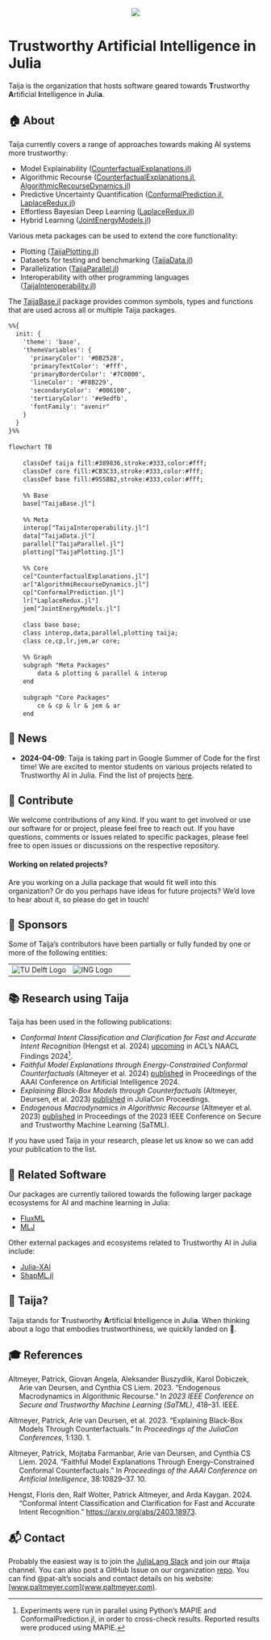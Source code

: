 

<p align="center">
<img src="https://raw.githubusercontent.com/TrustworthyAIJulia/.github/main/profile/www/wide_logo.png">
</p>

# Trustworthy Artificial Intelligence in Julia

Taija is the organization that hosts software geared towards **T**rustworthy **A**rtificial **I**ntelligence in **J**uli**a**.

## 🏠 About

Taija currently covers a range of approaches towards making AI systems more trustworthy:

- Model Explainability ([CounterfactualExplanations.jl](https://github.com/JuliaTrustworthyAI/CounterfactualExplanations.jl))
- Algorithmic Recourse ([CounterfactualExplanations.jl](https://github.com/JuliaTrustworthyAI/CounterfactualExplanations.jl), [AlgorithmicRecourseDynamics.jl](https://github.com/JuliaTrustworthyAI/AlgorithmicRecourseDynamics.jl))
- Predictive Uncertainty Quantification ([ConformalPrediction.jl](https://github.com/JuliaTrustworthyAI/ConformalPrediction.jl), [LaplaceRedux.jl](https://github.com/JuliaTrustworthyAI/LaplaceRedux.jl))
- Effortless Bayesian Deep Learning ([LaplaceRedux.jl](https://github.com/JuliaTrustworthyAI/LaplaceRedux.jl))
- Hybrid Learning ([JointEnergyModels.jl](https://github.com/JuliaTrustworthyAI/JointEnergyModels.jl))

Various meta packages can be used to extend the core functionality:

- Plotting ([TaijaPlotting.jl](https://github.com/JuliaTrustworthyAI/TaijaPlotting.jl))
- Datasets for testing and benchmarking ([TaijaData.jl](https://github.com/JuliaTrustworthyAI/TaijaData.jl))
- Parallelization ([TaijaParallel.jl](https://github.com/JuliaTrustworthyAI/TaijaParallel.jl))
- Interoperability with other programming languages ([TaijaInteroperability.jl](https://github.com/JuliaTrustworthyAI/TaijaInteroperability.jl))

The [TaijaBase.jl](https://github.com/JuliaTrustworthyAI/TaijaBase.jl) package provides common symbols, types and functions that are used across all or multiple Taija packages.

``` mermaid
%%{
  init: {
    'theme': 'base',
    'themeVariables': {
      'primaryColor': '#BB2528',
      'primaryTextColor': '#fff',
      'primaryBorderColor': '#7C0000',
      'lineColor': '#F8B229',
      'secondaryColor': '#006100',
      'tertiaryColor': '#e9edfb',
      'fontFamily': "avenir"
    }
  }
}%%

flowchart TB

    classDef taija fill:#389836,stroke:#333,color:#fff;
    classDef core fill:#CB3C33,stroke:#333,color:#fff;
    classDef base fill:#9558B2,stroke:#333,color:#fff;

    %% Base
    base["TaijaBase.jl"]

    %% Meta
    interop["TaijaInteroperability.jl"]
    data["TaijaData.jl"]
    parallel["TaijaParallel.jl"]
    plotting["TaijaPlotting.jl"]

    %% Core
    ce["CounterfactualExplanations.jl"]
    ar["AlgorithmiRecourseDynamics.jl"]
    cp["ConformalPrediction.jl"]
    lr["LaplaceRedux.jl"]
    jem["JointEnergyModels.jl"]

    class base base;
    class interop,data,parallel,plotting taija;
    class ce,cp,lr,jem,ar core;

    %% Graph
    subgraph "Meta Packages"
        data & plotting & parallel & interop
    end

    subgraph "Core Packages"
        ce & cp & lr & jem & ar
    end
```

## 📰 News

- **2024-04-09**: Taija is taking part in Google Summer of Code for the first time! We are excited to mentor students on various projects related to Trustworthy AI in Julia. Find the list of projects [here](https://julialang.org/jsoc/gsoc/taija/).

## 👐 Contribute

We welcome contributions of any kind. If you want to get involved or use our software for or project, please feel free to reach out. If you have questions, comments or issues related to specific packages, please feel free to open issues or discussions on the respective repository.

#### Working on related projects?

Are you working on a Julia package that would fit well into this organization? Or do you perhaps have ideas for future projects? We’d love to hear about it, so please do get in touch!

## 🙏 Sponsors

Some of Taija’s contributors have been partially or fully funded by one or more of the following entities:

<table width="100%">
<tr>
<td [![](www/TUDelft_logo_black.png)]() width="50%">
    <a>
    <img src="https://raw.githubusercontent.com/TrustworthyAIJulia/.github/main/profile/www/TUDelft_logo_black.png" alt="TU Delft Logo">
    </a>
  </td>
<td width="50%">
<a>
<img src="https://raw.githubusercontent.com/TrustworthyAIJulia/.github/main/profile/www/ing.jpeg" alt="ING Logo">
</a>
</td>
</tr>
</table>

## 📚 Research using Taija

Taija has been used in the following publications:

- *Conformal Intent Classification and Clarification for Fast and Accurate Intent Recognition* (Hengst et al. 2024) [upcoming](https://arxiv.org/abs/2403.18973) in ACL’s NAACL Findings 2024[^1].
- *Faithful Model Explanations through Energy-Constrained Conformal Counterfactuals* (Altmeyer et al. 2024) [published](https://ojs.aaai.org/index.php/AAAI/article/view/28956) in Proceedings of the AAAI Conference on Artificial Intelligence 2024.
- *Explaining Black-Box Models through Counterfactuals* (Altmeyer, Deursen, et al. 2023) [published](https://proceedings.juliacon.org/papers/10.21105/jcon.00130) in JuliaCon Proceedings.
- *Endogenous Macrodynamics in Algorithmic Recourse* (Altmeyer et al. 2023) [published](https://ieeexplore.ieee.org/abstract/document/10136130) in Proceedings of the 2023 IEEE Conference on Secure and Trustworthy Machine Learning (SaTML).

If you have used Taija in your research, please let us know so we can add your publication to the list.

## 🔗 Related Software

Our packages are currently tailored towards the following larger package ecosystems for AI and machine learning in Julia:

- [FluxML](https://fluxml.ai/Flux.jl/stable/)
- [MLJ](https://alan-turing-institute.github.io/MLJ.jl/dev/)

Other external packages and ecosystems related to Trustworthy AI in Julia include:

- [Julia-XAI](https://github.com/Julia-XAI)
- [ShapML.jl](https://github.com/nredell/ShapML.jl)

## 🐶 Taija?

Taija stands for **T**rustworthy **A**rtificial **I**ntelligence in **J**uli**a**. When thinking about a logo that embodies trustworthiness, we quickly landed on 🐶.

## 🎓 References

<div id="refs" class="references csl-bib-body hanging-indent" entry-spacing="0">

<div id="ref-altmeyer2023endogenous" class="csl-entry">

Altmeyer, Patrick, Giovan Angela, Aleksander Buszydlik, Karol Dobiczek, Arie van Deursen, and Cynthia CS Liem. 2023. “Endogenous Macrodynamics in Algorithmic Recourse.” In *2023 IEEE Conference on Secure and Trustworthy Machine Learning (SaTML)*, 418–31. IEEE.

</div>

<div id="ref-altmeyer2023explaining" class="csl-entry">

Altmeyer, Patrick, Arie van Deursen, et al. 2023. “Explaining Black-Box Models Through Counterfactuals.” In *Proceedings of the JuliaCon Conferences*, 1:130. 1.

</div>

<div id="ref-altmeyer2024faithful" class="csl-entry">

Altmeyer, Patrick, Mojtaba Farmanbar, Arie van Deursen, and Cynthia CS Liem. 2024. “Faithful Model Explanations Through Energy-Constrained Conformal Counterfactuals.” In *Proceedings of the AAAI Conference on Artificial Intelligence*, 38:10829–37. 10.

</div>

<div id="ref-hengst2024conformal" class="csl-entry">

Hengst, Floris den, Ralf Wolter, Patrick Altmeyer, and Arda Kaygan. 2024. “Conformal Intent Classification and Clarification for Fast and Accurate Intent Recognition.” <https://arxiv.org/abs/2403.18973>.

</div>

</div>

## 📬 Contact

Probably the easiest way is to join the [JuliaLang Slack](https://julialang.org/slack/) and join our \#taija channel. You can also post a GitHub Issue on our organization [repo](https://github.com/JuliaTrustworthyAI/.github/issues). You can find @pat-alt’s socials and contact details on his website: [www.paltmeyer.com](www.paltmeyer.com).

[^1]: Experiments were run in parallel using Python’s MAPIE and ConformalPrediction.jl, in order to cross-check results. Reported results were produced using MAPIE.
